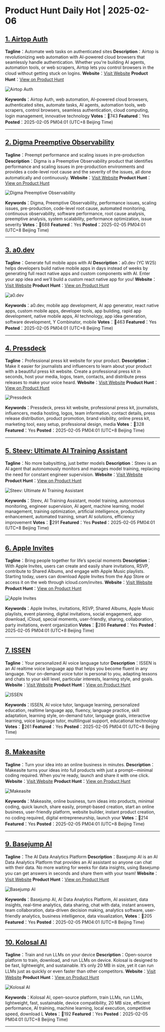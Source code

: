 # Product Hunt Daily Hot | 2025-02-06

## [1. Airtop Auth](https://www.producthunt.com/posts/airtop-auth-2?utm_campaign=producthunt-api&utm_medium=api-v2&utm_source=Application%3A+phtrends+%28ID%3A+147529%29)
**Tagline**：Automate web tasks on authenticated sites
**Description**：Airtop is revolutionizing web automation with AI-powered cloud browsers that seamlessly handle authentication. Whether you're building AI agents, automation tools, or web scrapers, Airtop lets you control browsers in the cloud without getting stuck on logins.
**Website**：[Visit Website](https://www.producthunt.com/r/JBRIESBV4KQHSB?utm_campaign=producthunt-api&utm_medium=api-v2&utm_source=Application%3A+phtrends+%28ID%3A+147529%29)
**Product Hunt**：[View on Product Hunt](https://www.producthunt.com/posts/airtop-auth-2?utm_campaign=producthunt-api&utm_medium=api-v2&utm_source=Application%3A+phtrends+%28ID%3A+147529%29)

![Airtop Auth](https://ph-files.imgix.net/661b6274-7d26-416e-8b27-6527964913f8.jpeg?auto=format&fit=crop&frame=1&h=512&w=1024)

**Keywords**：Airtop Auth, web automation, AI-powered cloud browsers, authenticated sites, automate tasks, AI agents, automation tools, web scrapers, control browsers, seamless authentication, cloud computing, login management, innovative technology
**Votes**：🔺743
**Featured**：Yes
**Posted**：2025-02-05 PM04:01 (UTC+8 Beijing Time)

---

## [2. Digma Preemptive Observability ](https://www.producthunt.com/posts/digma-preemptive-observability?utm_campaign=producthunt-api&utm_medium=api-v2&utm_source=Application%3A+phtrends+%28ID%3A+147529%29)
**Tagline**：Preempt performance and scaling issues in pre-production
**Description**：Digma is a Preemptive Observability product that identifies performance and scaling issues in pre-production environments and provides a code-level root cause and the severity of the issues, all done automatically and continuously.
**Website**：[Visit Website](https://www.producthunt.com/r/JG5LKGMRQ2QVKY?utm_campaign=producthunt-api&utm_medium=api-v2&utm_source=Application%3A+phtrends+%28ID%3A+147529%29)
**Product Hunt**：[View on Product Hunt](https://www.producthunt.com/posts/digma-preemptive-observability?utm_campaign=producthunt-api&utm_medium=api-v2&utm_source=Application%3A+phtrends+%28ID%3A+147529%29)

![Digma Preemptive Observability ](https://ph-files.imgix.net/d22e7f58-8f37-497c-9ec9-3f17ba2fa986.png?auto=format&fit=crop&frame=1&h=512&w=1024)

**Keywords**：Digma, Preemptive Observability, performance issues, scaling issues, pre-production, code-level root cause, automated monitoring, continuous observability, software performance, root cause analysis, preemptive analysis, system scalability, performance optimization, issue severity
**Votes**：🔺688
**Featured**：Yes
**Posted**：2025-02-05 PM04:01 (UTC+8 Beijing Time)

---

## [3. a0.dev](https://www.producthunt.com/posts/a0-dev?utm_campaign=producthunt-api&utm_medium=api-v2&utm_source=Application%3A+phtrends+%28ID%3A+147529%29)
**Tagline**：Generate full mobile apps with AI
**Description**：a0.dev (YC W25) helps developers build native mobile apps in days instead of weeks by generating full react native apps and custom components with AI. Enter your app idea and we'll build a custom react native app for you!
**Website**：[Visit Website](https://www.producthunt.com/r/4PANWGRRRB43DB?utm_campaign=producthunt-api&utm_medium=api-v2&utm_source=Application%3A+phtrends+%28ID%3A+147529%29)
**Product Hunt**：[View on Product Hunt](https://www.producthunt.com/posts/a0-dev?utm_campaign=producthunt-api&utm_medium=api-v2&utm_source=Application%3A+phtrends+%28ID%3A+147529%29)

![a0.dev](https://ph-files.imgix.net/c5aea463-50a7-4657-bf1d-d45e6afd2276.png?auto=format&fit=crop&frame=1&h=512&w=1024)

**Keywords**：a0.dev, mobile app development, AI app generator, react native apps, custom mobile apps, developer tools, app building, rapid app development, native mobile apps, AI technology, app idea generation, software development, Y Combinator, mobile
**Votes**：🔺463
**Featured**：Yes
**Posted**：2025-02-05 PM04:01 (UTC+8 Beijing Time)

---

## [4. Pressdeck](https://www.producthunt.com/posts/pressdeck?utm_campaign=producthunt-api&utm_medium=api-v2&utm_source=Application%3A+phtrends+%28ID%3A+147529%29)
**Tagline**：Professional press kit website for your product.
**Description**：Make it easier for journalists and influencers to learn about your product with a beautiful press kit website. Create a professional press kit in seconds, host your media, logos, team, contacts, and distribute press releases to make your voice heard.
**Website**：[Visit Website](https://www.producthunt.com/r/LEYZLCUNGKWI3Y?utm_campaign=producthunt-api&utm_medium=api-v2&utm_source=Application%3A+phtrends+%28ID%3A+147529%29)
**Product Hunt**：[View on Product Hunt](https://www.producthunt.com/posts/pressdeck?utm_campaign=producthunt-api&utm_medium=api-v2&utm_source=Application%3A+phtrends+%28ID%3A+147529%29)

![Pressdeck](https://ph-files.imgix.net/d642fce1-d973-4a15-b27f-ceb5e5dce619.png?auto=format&fit=crop&frame=1&h=512&w=1024)

**Keywords**：Pressdeck, press kit website, professional press kit, journalists, influencers, media hosting, logos, team information, contact details, press release distribution, product promotion, brand visibility, online press kit, marketing tool, easy setup, professional design, media
**Votes**：🔺328
**Featured**：Yes
**Posted**：2025-02-05 PM04:01 (UTC+8 Beijing Time)

---

## [5. Steev: Ultimate AI Training Assistant](https://www.producthunt.com/posts/steev-ultimate-ai-training-assistant?utm_campaign=producthunt-api&utm_medium=api-v2&utm_source=Application%3A+phtrends+%28ID%3A+147529%29)
**Tagline**：No more babysitting, just better models
**Description**：Steev is an AI agent that autonomously monitors and manages model training, replacing the need for constant engineer supervision.
**Website**：[Visit Website](https://www.producthunt.com/r/SFCTWXV5C4YATV?utm_campaign=producthunt-api&utm_medium=api-v2&utm_source=Application%3A+phtrends+%28ID%3A+147529%29)
**Product Hunt**：[View on Product Hunt](https://www.producthunt.com/posts/steev-ultimate-ai-training-assistant?utm_campaign=producthunt-api&utm_medium=api-v2&utm_source=Application%3A+phtrends+%28ID%3A+147529%29)

![Steev: Ultimate AI Training Assistant](https://ph-files.imgix.net/ac64836e-0a58-4810-80c9-879039c2cd96.png?auto=format&fit=crop&frame=1&h=512&w=1024)

**Keywords**：Steev, AI Training Assistant, model training, autonomous monitoring, engineer supervision, AI agent, machine learning, model management, training optimization, artificial intelligence, productivity enhancement, automated training, smart AI solutions, efficiency improvement
**Votes**：🔺291
**Featured**：Yes
**Posted**：2025-02-05 PM04:01 (UTC+8 Beijing Time)

---

## [6. Apple Invites](https://www.producthunt.com/posts/apple-invites-2?utm_campaign=producthunt-api&utm_medium=api-v2&utm_source=Application%3A+phtrends+%28ID%3A+147529%29)
**Tagline**：Bring people together for life’s special moments
**Description**：With Apple Invites, users can create and easily share invitations, RSVP, contribute to Shared Albums, and engage with Apple Music playlists. Starting today, users can download Apple Invites from the App Store or access it on the web through icloud.com/invites.
**Website**：[Visit Website](https://www.producthunt.com/r/7FKBESWUFHSJS4?utm_campaign=producthunt-api&utm_medium=api-v2&utm_source=Application%3A+phtrends+%28ID%3A+147529%29)
**Product Hunt**：[View on Product Hunt](https://www.producthunt.com/posts/apple-invites-2?utm_campaign=producthunt-api&utm_medium=api-v2&utm_source=Application%3A+phtrends+%28ID%3A+147529%29)

![Apple Invites](https://ph-files.imgix.net/b6864f59-c285-4ccb-9a59-7ef743edd0d7.png?auto=format&fit=crop&frame=1&h=512&w=1024)

**Keywords**：Apple Invites, invitations, RSVP, Shared Albums, Apple Music playlists, event planning, digital invitations, social engagement, app download, iCloud, special moments, user-friendly, sharing, collaboration, party invitations, event organization
**Votes**：🔺286
**Featured**：Yes
**Posted**：2025-02-05 PM04:01 (UTC+8 Beijing Time)

---

## [7. ISSEN](https://www.producthunt.com/posts/issen?utm_campaign=producthunt-api&utm_medium=api-v2&utm_source=Application%3A+phtrends+%28ID%3A+147529%29)
**Tagline**：Your personalized AI voice language tutor
**Description**：ISSEN is an AI realtime voice language app that helps you become fluent in any language. Your on-demand voice tutor is personal to you, adapting lessons and chats to your skill level, particular interests, learning style, and goals.
**Website**：[Visit Website](https://www.producthunt.com/r/KCMTIYECIJBY7W?utm_campaign=producthunt-api&utm_medium=api-v2&utm_source=Application%3A+phtrends+%28ID%3A+147529%29)
**Product Hunt**：[View on Product Hunt](https://www.producthunt.com/posts/issen?utm_campaign=producthunt-api&utm_medium=api-v2&utm_source=Application%3A+phtrends+%28ID%3A+147529%29)

![ISSEN](https://ph-files.imgix.net/bf24f78a-086c-4fc3-a6b8-91972146123d.png?auto=format&fit=crop&frame=1&h=512&w=1024)

**Keywords**：ISSEN, AI voice tutor, language learning, personalized education, realtime language app, fluency, language practice, skill adaptation, learning style, on-demand tutor, language goals, interactive learning, voice language tutor, multilingual support, educational technology
**Votes**：🔺261
**Featured**：Yes
**Posted**：2025-02-05 PM04:01 (UTC+8 Beijing Time)

---

## [8. Makeasite](https://www.producthunt.com/posts/makeasite-1?utm_campaign=producthunt-api&utm_medium=api-v2&utm_source=Application%3A+phtrends+%28ID%3A+147529%29)
**Tagline**：Turn your idea into an online business in minutes.
**Description**：Makeasite turns your ideas into full products with just a prompt—minimal coding required. When you're ready, launch and share it with one click.
**Website**：[Visit Website](https://www.producthunt.com/r/ID3UA6J4KPWQVO?utm_campaign=producthunt-api&utm_medium=api-v2&utm_source=Application%3A+phtrends+%28ID%3A+147529%29)
**Product Hunt**：[View on Product Hunt](https://www.producthunt.com/posts/makeasite-1?utm_campaign=producthunt-api&utm_medium=api-v2&utm_source=Application%3A+phtrends+%28ID%3A+147529%29)

![Makeasite](https://ph-files.imgix.net/7e1d377b-0428-4910-b034-10b5509af08a.png?auto=format&fit=crop&frame=1&h=512&w=1024)

**Keywords**：Makeasite, online business, turn ideas into products, minimal coding, quick launch, share easily, prompt-based creation, start an online business, user-friendly platform, website builder, instant product creation, no coding required, digital entrepreneurship, launch your
**Votes**：🔺214
**Featured**：Yes
**Posted**：2025-02-05 PM04:01 (UTC+8 Beijing Time)

---

## [9. Basejump AI](https://www.producthunt.com/posts/basejump-ai-2?utm_campaign=producthunt-api&utm_medium=api-v2&utm_source=Application%3A+phtrends+%28ID%3A+147529%29)
**Tagline**：The AI Data Analytics Platform
**Description**：Basejump AI is an AI Data Analytics Platform that provides an AI assistant so anyone can chat with their data. No more waiting for weeks for data insights, using Basejump you can get answers in seconds and share them with your team!
**Website**：[Visit Website](https://www.producthunt.com/r/TKYRL7XOINBZDG?utm_campaign=producthunt-api&utm_medium=api-v2&utm_source=Application%3A+phtrends+%28ID%3A+147529%29)
**Product Hunt**：[View on Product Hunt](https://www.producthunt.com/posts/basejump-ai-2?utm_campaign=producthunt-api&utm_medium=api-v2&utm_source=Application%3A+phtrends+%28ID%3A+147529%29)

![Basejump AI](https://ph-files.imgix.net/2fe85802-9e1d-4772-85da-3687d938b02c.png?auto=format&fit=crop&frame=1&h=512&w=1024)

**Keywords**：Basejump AI, AI Data Analytics Platform, AI assistant, data insights, real-time analytics, data sharing, chat with data, instant answers, team collaboration, data-driven decision making, analytics software, user-friendly analytics, business intelligence, data visualization,
**Votes**：🔺205
**Featured**：Yes
**Posted**：2025-02-05 PM04:01 (UTC+8 Beijing Time)

---

## [10. Kolosal AI](https://www.producthunt.com/posts/kolosal-ai?utm_campaign=producthunt-api&utm_medium=api-v2&utm_source=Application%3A+phtrends+%28ID%3A+147529%29)
**Tagline**：Train and run LLMs on your device
**Description**：Open-source platform to train, download, and run LLMs on device. Kolosal is designed to be fast, lightweight, and sustainable. It’s only 20 MB in size, yet it can run LLMs just as quickly or even faster than other competitors.
**Website**：[Visit Website](https://www.producthunt.com/r/TLHQ6FALQDKX55?utm_campaign=producthunt-api&utm_medium=api-v2&utm_source=Application%3A+phtrends+%28ID%3A+147529%29)
**Product Hunt**：[View on Product Hunt](https://www.producthunt.com/posts/kolosal-ai?utm_campaign=producthunt-api&utm_medium=api-v2&utm_source=Application%3A+phtrends+%28ID%3A+147529%29)

![Kolosal AI](https://ph-files.imgix.net/c02f77e4-b278-4d6f-9786-e3ea72bef458.png?auto=format&fit=crop&frame=1&h=512&w=1024)

**Keywords**：Kolosal AI, open-source platform, train LLMs, run LLMs, lightweight, fast, sustainable, device compatibility, 20 MB size, efficient performance, AI training, machine learning, local execution, competitive speed, download L
**Votes**：🔺192
**Featured**：Yes
**Posted**：2025-02-05 PM04:01 (UTC+8 Beijing Time)

---

